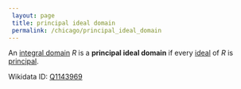 ```yaml
---
 layout: page
 title: principal ideal domain
 permalink: /chicago/principal_ideal_domain
---
```

An [integral domain](https://mathgloss.github.io/MathGloss/integral_domain) $R$ is a **principal ideal domain** if every [ideal](https://mathgloss.github.io/MathGloss/ring_ideal) of $R$ is [principal](https://mathgloss.github.io/MathGloss/principal_ideal).

Wikidata ID: [Q1143969](https://www.wikidata.org/wiki/Q1143969)